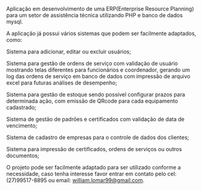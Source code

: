Aplicação em desenvolvimento de uma ERP(Enterprise Resource Planning) para um setor de assistência técnica utilizando PHP e banco de dados mysql. 

A aplicação já possui vários sistemas que podem ser facilmente adaptados, como:

Sistema para adicionar, editar ou excluir usuários; 

Sistema para gestão de ordens de serviço com validação de usuário mostrando telas diferentes para funcionários e coordenador, gerando um log das ordens de serviço em banco de dados com impressão de arquivo excel para futuras análises de desempenho;

Sistema para gestão de estoque sendo possível configurar prazos para determinada ação, com emissão de QRcode para cada equipamento cadastrado;

Sistema de gestão de padrões e certificados com validação de data de vencimento;

Sistema de cadastro de empresas para o controle de dados dos clientes;

Sistema para impressão de certificados, ordens de serviços ou outros documentos; 

O projeto pode ser facilmente adaptado para ser utilizado conforme a necessidade, caso tenha interesse favor entrar em contato pelo cel: (27)99517-8895 ou email: william.lomar99@gmail.com.

